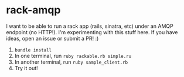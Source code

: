 # rack-amqp

I want to be able to run a rack app (rails, sinatra, etc) under an AMQP
endpoint (no HTTP!).  I'm experimenting with this stuff here. If you
have ideas, open an issue or submit a PR! :)

1. `bundle install`
1. In one terminal, run `ruby rackable.rb simple.ru`
1. In another terminal, run `ruby sample_client.rb`
1. Try it out!
